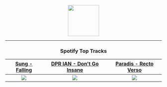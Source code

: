 <p align="center">
  <a href="https://www.tobiasmichael.de">
    <img src="https://tobiasmichael.de/assets/logo.gif" width="100" height="100"/>
  </a>
</p>

---

<h3 align="center">Spotify Top Tracks</h3>

[Sung - Falling](https://open.spotify.com/track/3pFKdYf7XEowConVotO1tv)|[DPR IAN - Don't Go Insane](https://open.spotify.com/track/5izX3yhDZHqQFi8p2m6RHi)|[Paradis - Recto Verso](https://open.spotify.com/track/7B2DS5uAjGp3QB1gSz1XmP)
:---:|:----:|:----:
<img src="https://i.scdn.co/image/ab67616d00001e02fdf4399760912cad2f295fda"/>|<img src="https://i.scdn.co/image/ab67616d00001e0260c319b60b6a10592213ea77"/>|<img src="https://i.scdn.co/image/ab67616d00001e021c8a8c45fe4eeb0b21f461a1"/>